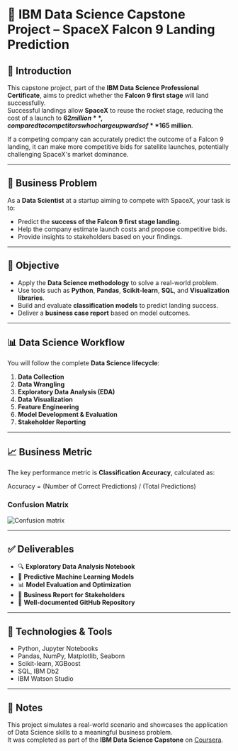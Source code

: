 # 🚀 IBM Data Science Capstone Project – SpaceX Falcon 9 Landing Prediction

## 📌 Introduction

This capstone project, part of the **IBM Data Science Professional Certificate**, aims to predict whether the **Falcon 9 first stage** will land successfully.  
Successful landings allow **SpaceX** to reuse the rocket stage, reducing the cost of a launch to **$62 million**, compared to competitors who charge upwards of **$165 million**.

If a competing company can accurately predict the outcome of a Falcon 9 landing, it can make more competitive bids for satellite launches, potentially challenging SpaceX's market dominance.

---

## 💼 Business Problem

As a **Data Scientist** at a startup aiming to compete with SpaceX, your task is to:

- Predict the **success of the Falcon 9 first stage landing**.
- Help the company estimate launch costs and propose competitive bids.
- Provide insights to stakeholders based on your findings.

---

## 🎯 Objective

- Apply the **Data Science methodology** to solve a real-world problem.
- Use tools such as **Python**, **Pandas**, **Scikit-learn**, **SQL**, and **Visualization libraries**.
- Build and evaluate **classification models** to predict landing success.
- Deliver a **business case report** based on model outcomes.

---

## 📊 Data Science Workflow

You will follow the complete **Data Science lifecycle**:

1. **Data Collection**  
2. **Data Wrangling**  
3. **Exploratory Data Analysis (EDA)**  
4. **Data Visualization**  
5. **Feature Engineering**  
6. **Model Development & Evaluation**  
7. **Stakeholder Reporting**

---

## 📈 Business Metric

The key performance metric is **Classification Accuracy**, calculated as:

Accuracy = (Number of Correct Predictions) / (Total Predictions)

### Confusion Matrix

![Confusion matrix](https://github.com/user-attachments/assets/c40535b6-cc49-4f17-8865-b15dc02824ab)

---

## ✅ Deliverables

- 🔍 **Exploratory Data Analysis Notebook**
- 🤖 **Predictive Machine Learning Models**
- 📊 **Model Evaluation and Optimization**
- 📝 **Business Report for Stakeholders**
- 📁 **Well-documented GitHub Repository**

---

## 🧰 Technologies & Tools

- Python, Jupyter Notebooks  
- Pandas, NumPy, Matplotlib, Seaborn  
- Scikit-learn, XGBoost  
- SQL, IBM Db2  
- IBM Watson Studio

---

## 📎 Notes

This project simulates a real-world scenario and showcases the application of Data Science skills to a meaningful business problem.  
It was completed as part of the **IBM Data Science Capstone** on [Coursera](https://www.coursera.org/learn/applied-data-science-capstone).
